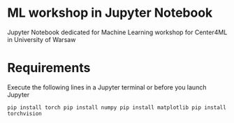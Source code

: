 # ML workshop in Jupyter Notebook
Jupyter Notebook dedicated for Machine Learning workshop for Center4ML in University of Warsaw

# Requirements
Execute the following lines in a Jupyter terminal or before you launch Jupyter

`pip install torch
pip install numpy
pip install matplotlib
pip install torchvision`


